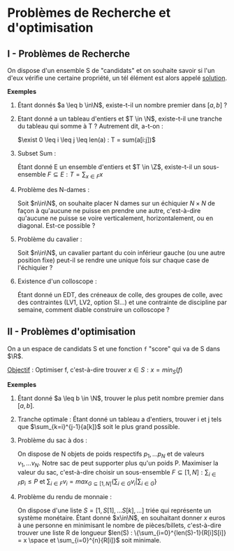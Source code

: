 # Problèmes de Recherche et d'optimisation

## I - Problèmes de Recherche

On dispose d'un ensemble S de "candidats" et on souhaite savoir si l'un d'eux vérifie une certaine propriété, un tél élément est alors appelé <u>solution</u>.

**Exemples**

1) Étant donnés $a \leq b \in\N$, existe-t-il un nombre premier dans $\lbrack a,b\rbrack$ ?

2) Etant donné a un tableau d'entiers et $T \in \N$, existe-t-il une tranche du tableau qui somme à T ? Autrement dit, a-t-on :
   
   $\exist 0 \leq i \leq j \leq len(a) : T = sum(a[i:j])$

3) Subset Sum :
   
   Étant donné E un ensemble d'entiers et $T \in \Z$, existe-t-il un sous-ensemble $F \subseteq E : T = \sum_{x\in F}{x}$

4) Problème des N-dames :
   
   Soit $n\in\N$, on souhaite placer N dames sur un échiquier $N\times N$ de façon à qu'aucune ne puisse en prendre une autre, c'est-à-dire qu'aucune ne puisse se voire verticalement, horizontalement, ou en diagonal. Est-ce possible ?

5) Problème du cavalier :
   
   Soit $n\in\N$, un cavalier partant du coin inférieur gauche (ou une autre position fixe) peut-il se rendre une unique fois sur chaque case de l'échiquier ?

6) Existence d'un colloscope :
   
   Étant donné un EDT, des créneaux de colle, des groupes de colle, avec des contraintes (LV1, LV2, option SI...) et une contrainte de discipline par semaine, comment diable construire un colloscope ?

## II - Problèmes d'optimisation

On a un espace de candidats S et une fonction `f` "score" qui va de S dans $\R$.

<u>Objectif</u> : Optimiser f, c'est-à-dire trouver $x\in S :x=min_{S}(f)$

**Exemples** 

1) Étant donné $a \leq b \in \N$, trouver le plus petit nombre premier dans $[a,b]$.

2) Tranche optimale : Étant donné un tableau a d'entiers, trouver i et j tels que $\sum_{k=i}^{j-1}{a[k]}$ soit le plus grand possible.

3) Problème du sac à dos :
   
   On dispose de N objets de poids respectifs $p_1,...p_N$ et de valeurs $v_1,...v_N$. Notre sac de peut supporter plus qu'un poids P. Maximiser la valeur du sac, c'est-à-dire choisir un sous-ensemble $F \subseteq [1,N] : \sum_{i\in F}{p_i}\leq P$ et $\sum_{i\in F}{v_i} =max_{G \subseteq [1,N]}\{\sum_{i\in G}{v_i} | \sum_{i\in G}\}$

4) Problème du rendu de monnaie :
   
   On dispose d'une liste $S = [1, S[1],...S[k],...]$ triée qui représente un système monétaire. Étant donné $x\in\N$, en souhaitant donner $x$ euros à une personne en minimisant le nombre de pièces/billets, c'est-à-dire trouver une liste R de longueur $len(S) : \{\sum_{i=0}^{len(S)-1}{R[i]S[i]} = x \space et \sum_{i=0}^{n}{R[i]}$ soit minimale.   
